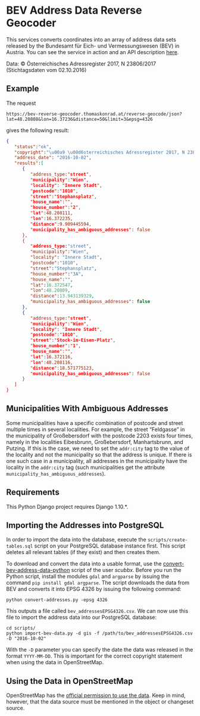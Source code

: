 # BEV Address Data Reverse Geocoder

This services converts coordinates into an array of address data sets released by the Bundesamt für Eich- und Vermessungswesen (BEV) in Austria. You can see the service in action and an API description [here](https://bev-reverse-geocoder.thomaskonrad.at/).

Data: © Österreichisches Adressregister 2017, N 23806/2017 (Stichtagsdaten vom 02.10.2016)

## Example

The request

```http
https://bev-reverse-geocoder.thomaskonrad.at/reverse-geocode/json?lat=48.20808&lon=16.37236&distance=50&limit=3&epsg=4326
```

gives the following result:

```json
{
   "status":"ok",
   "copyright":"\u00a9 \u00d6sterreichisches Adressregister 2017, N 23806/2017 (Stichtagsdaten vom {{ date }})",
   "address_date": "2016-10-02",
   "results":[
      {
         "address_type:"street",
         "municipality":"Wien",
         "locality": "Innere Stadt",
         "postcode":"1010",
         "street":"Stephansplatz",
         "house_name":"",
         "house_number":"2",
         "lat":48.208111,
         "lon":16.372235,
         "distance":9.909445594,
         "municipality_has_ambiguous_addresses": false
      },
      {
         "address_type:"street",
         "municipality":"Wien",
         "locality": "Innere Stadt",
         "postcode":"1010",
         "street":"Stephansplatz",
         "house_number":"3A",
         "house_name":"",
         "lat":16.372547,
         "lon":48.20809,
         "distance":13.943139329,
         "municipality_has_ambiguous_addresses": false
      },
      {
         "address_type:"street",
         "municipality":"Wien",
         "locality": "Innere Stadt",
         "postcode":"1010",
         "street":"Stock-im-Eisen-Platz",
         "house_number":"1",
         "house_name":"",
         "lat":16.372116,
         "lon":48.208116,
         "distance":18.571775123,
         "municipality_has_ambiguous_addresses": false
      }
   ]
}
```

## Municipalities With Ambiguous Addresses

Some municipalities have a specific combination of postcode and street multiple times in several localities. For example, the street “Feldgasse” in the municipality of Großebersdorf with the postcode 2203 exists four times, namely in the localities Eibesbrunn, Großebersdorf, Manhartsbrunn, and Putzing. If this is the case, we need to set the `addr:city` tag to the value of the locality and not the municipality so that the address is unique. If there is one such case in a municipality, all addresses in the municipality have the locality in the `addr:city` tag (such municipalities get the attribute `municipality_has_ambiguous_addresses`).

## Requirements

This Python Django project requires Django 1.10.*.

## Importing the Addresses into PostgreSQL

In order to import the data into the database, execute the `scripts/create-tables.sql` script on your PostgreSQL database instance first. This script deletes all relevant tables (if they exist) and then creates them.

To download and convert the data into a usable format, use the [convert-bev-address-data-python](https://github.com/thomaskonrad/convert-bev-address-data-python) script of the user _scubbx_. Before you run the Python script, install the modules `gdal` and `argparse` by issuing the command `pip install gdal argparse`. The script downloads the data from BEV and converts it into EPSG 4326 by issuing the following command:

```shell
python convert-addresses.py -epsg 4326
```

This outputs a file called `bev_addressesEPSG4326.csv`. We can now use this file to import the address data into our PostgreSQL database:

```shell
cd scripts/
python import-bev-data.py -d gis -f /path/to/bev_addressesEPSG4326.csv -D "2016-10-02"
```

With the `-D` parameter you can specify the date the data was released in the format `YYYY-MM-DD`. This is important for the correct copyright statement when using the data in OpenStreetMap.

## Using the Data in OpenStreetMap

OpenStreetMap has the [official permission to use the data](https://wiki.openstreetmap.org/wiki/WikiProject_Austria/%C3%96sterreichisches_Adressregister). Keep in mind, however, that the data source must be mentioned in the object or changeset source.
